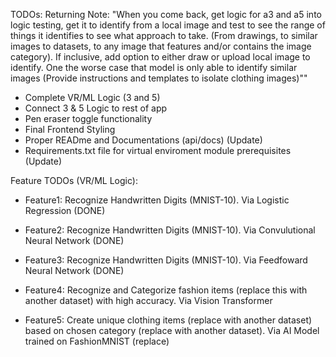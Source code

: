 TODOs:
Returning Note:
"When you come back, get logic for a3 and a5 into logic testing, get it to identify from a local image and test to see the range of things it identifies to see what approach to take. (From drawings, to similar images to datasets, to any image that features and/or contains the image category). If inclusive, add option to either draw or upload local image to identify. One the worse case that model is only able to identify similar images (Provide instructions and templates to isolate clothing images)""

- Complete VR/ML Logic (3 and 5)
- Connect 3 & 5 Logic to rest of app
- Pen eraser toggle functionality
- Final Frontend Styling
- Proper READme and Documentations (api/docs) (Update)
- Requirements.txt file for virtual enviroment module prerequisites (Update)

Feature TODOs (VR/ML Logic):
- Feature1: Recognize Handwritten Digits (MNIST-10). Via Logistic Regression (DONE)
 
- Feature2: Recognize Handwritten Digits (MNIST-10). Via Convulutional Neural Network (DONE)

- Feature3: Recognize Handwritten Digits (MNIST-10). Via Feedfoward Neural Network (DONE)

- Feature4: Recognize and Categorize fashion items (replace this with another dataset) with high accuracy. Via Vision Transformer

- Feature5: Create unique clothing items (replace with another dataset) based on chosen category (replace with another dataset). Via AI Model trained on FashionMNIST (replace) 
